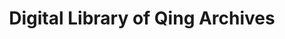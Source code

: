 ---
objectid: '24'
title: Digital Library of Qing Archives
alternatetitle: 清代宮中檔奏摺及軍機處檔摺件
external_url: https://qingarchives.npm.edu.tw/index.php
category: Digital Archives, History
institution: National Palace Museum, Taipei
description: Digital Library of Qing Archives of the National Palace Museum (NPM)
  in Taibei integrates the former Grand Council Archives Database = 清代宮中檔奏摺及軍機處檔摺件,
  the Qing Historical Figures Database = 大清國史人物列傳及史館檔傳包傳稿資料庫, and the Index to Qing
  Archival Volumes Database = 清代文獻檔冊目錄資料庫 as well as other holdings of Qing archives
  at the NPM. The new database is free and does no longer require usernames and passwords.
layout: resource
---
